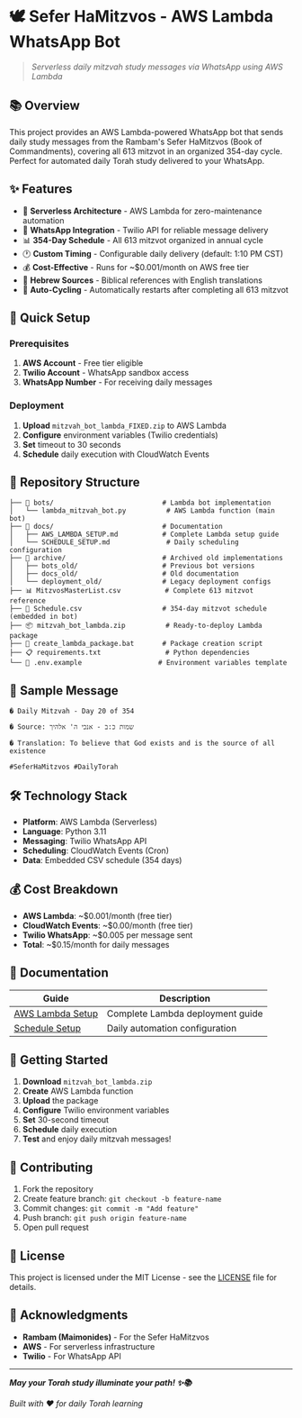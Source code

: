 # 🕊️ Sefer HaMitzvos - AWS Lambda WhatsApp Bot

> _Serverless daily mitzvah study messages via WhatsApp using AWS Lambda_

## 📚 **Overview**

This project provides an AWS Lambda-powered WhatsApp bot that sends daily study messages from the Rambam's Sefer HaMitzvos (Book of Commandments), covering all 613 mitzvot in an organized 354-day cycle. Perfect for automated daily Torah study delivered to your WhatsApp.

## ✨ **Features**

- 🤖 **Serverless Architecture** - AWS Lambda for zero-maintenance automation
- 📱 **WhatsApp Integration** - Twilio API for reliable message delivery
- 📊 **354-Day Schedule** - All 613 mitzvot organized in annual cycle
- 🕐 **Custom Timing** - Configurable daily delivery (default: 1:10 PM CST)
- 💰 **Cost-Effective** - Runs for ~$0.001/month on AWS free tier
- 📖 **Hebrew Sources** - Biblical references with English translations
- 🔄 **Auto-Cycling** - Automatically restarts after completing all 613 mitzvot

## 🚀 **Quick Setup**

### **Prerequisites**

1. **AWS Account** - Free tier eligible
2. **Twilio Account** - WhatsApp sandbox access
3. **WhatsApp Number** - For receiving daily messages

### **Deployment**

1. **Upload** `mitzvah_bot_lambda_FIXED.zip` to AWS Lambda
2. **Configure** environment variables (Twilio credentials)
3. **Set** timeout to 30 seconds
4. **Schedule** daily execution with CloudWatch Events

## 📂 **Repository Structure**

```
├── 📁 bots/                           # Lambda bot implementation
│   └── lambda_mitzvah_bot.py          # AWS Lambda function (main bot)
├── 📁 docs/                           # Documentation
│   ├── AWS_LAMBDA_SETUP.md           # Complete Lambda setup guide
│   └── SCHEDULE_SETUP.md              # Daily scheduling configuration
├── 📁 archive/                        # Archived old implementations
│   ├── bots_old/                     # Previous bot versions
│   ├── docs_old/                     # Old documentation
│   └── deployment_old/               # Legacy deployment configs
├── 📊 MitzvosMasterList.csv           # Complete 613 mitzvot reference
├── 📅 Schedule.csv                    # 354-day mitzvot schedule (embedded in bot)
├── 📦 mitzvah_bot_lambda.zip          # Ready-to-deploy Lambda package
├── 🔧 create_lambda_package.bat       # Package creation script
├── 📋 requirements.txt                # Python dependencies
└── 🔐 .env.example                   # Environment variables template
```

## 💬 **Sample Message**

```
�️ Daily Mitzvah - Day 20 of 354

� Source: שמות כ:ב - אנכי ה' אלהיך

� Translation: To believe that God exists and is the source of all existence

#SeferHaMitzvos #DailyTorah
```

## 🛠️ **Technology Stack**

- **Platform**: AWS Lambda (Serverless)
- **Language**: Python 3.11
- **Messaging**: Twilio WhatsApp API
- **Scheduling**: CloudWatch Events (Cron)
- **Data**: Embedded CSV schedule (354 days)

## 💰 **Cost Breakdown**

- **AWS Lambda**: ~$0.001/month (free tier)
- **CloudWatch Events**: ~$0.00/month (free tier)
- **Twilio WhatsApp**: ~$0.005 per message sent
- **Total**: ~$0.15/month for daily messages

## 📖 **Documentation**

| Guide                                        | Description                      |
| -------------------------------------------- | -------------------------------- |
| [AWS Lambda Setup](docs/AWS_LAMBDA_SETUP.md) | Complete Lambda deployment guide |
| [Schedule Setup](docs/SCHEDULE_SETUP.md)     | Daily automation configuration   |

## 🚀 **Getting Started**

1. **Download** `mitzvah_bot_lambda.zip`
2. **Create** AWS Lambda function
3. **Upload** the package
4. **Configure** Twilio environment variables
5. **Set** 30-second timeout
6. **Schedule** daily execution
7. **Test** and enjoy daily mitzvah messages!

## 🤝 **Contributing**

1. Fork the repository
2. Create feature branch: `git checkout -b feature-name`
3. Commit changes: `git commit -m "Add feature"`
4. Push branch: `git push origin feature-name`
5. Open pull request

## 📜 **License**

This project is licensed under the MIT License - see the [LICENSE](LICENSE) file for details.

## 🙏 **Acknowledgments**

- **Rambam (Maimonides)** - For the Sefer HaMitzvos
- **AWS** - For serverless infrastructure
- **Twilio** - For WhatsApp API

---

**_May your Torah study illuminate your path! ✨📚_**

_Built with ❤️ for daily Torah learning_
